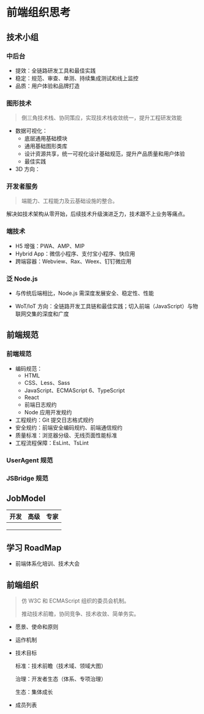 # 前端组织思考

## 技术小组

### 中后台

- 提效：全链路研发工具和最佳实践
- 稳定：规范、审查、单测、持续集成测试和线上监控
- 品质：用户体验和品牌打造

### 图形技术

> 倒三角技术栈、协同策应，实现技术栈收敛统一，提升工程研发效能

- 数据可视化：
  - 底层通用基础模块
  - 通用基础图形类库
  - 设计资源共享，统一可视化设计基础规范，提升产品质量和用户体验
  - 最佳实践
- 3D 方向：

### 开发者服务

> 端能力、工程能力及云基础设施的整合。

解决如技术架构从零开始，后续技术升级演进乏力，技术跟不上业务等痛点。

### 端技术

- H5 增强：PWA、AMP、MIP
- Hybrid App：微信小程序、支付宝小程序、快应用
- 跨端容器：Webview、Rax、Weex、钉钉微应用

### 泛 Node.js

- 与传统后端相比，Node.js 需深度发展安全、稳定性、性能

- WoT/IoT 方向：全链路开发工具链和最佳实践；切入前端（JavaScript）与物联网交集的深度和广度


## 前端规范

### 前端规范

- 编码规范：
  - HTML
  - CSS、Less、Sass
  - JavaScript、ECMAScript 6、TypeScript
  - React
  - 前端日志规约
  - Node 应用开发规约
- 工程规约：Git 提交日志格式规约
- 安全规约：前端安全编码规约、前端通信规约
- 质量标准：浏览器分级、无线页面性能标准
- 工程流程保障：EsLint、TsLint

### UserAgent 规范

### JSBridge 规范

## JobModel

| 开发 | 高级 | 专家 |
| ---- | ---- | ---- |
|      |      |      |
|      |      |      |
|      |      |      |

## 学习 RoadMap

- 前端体系化培训、技术大会

## 前端组织

> 仿 W3C 和 ECMAScript 组织的委员会机制。
>
> 推动技术前瞻，协同竞争、技术收敛、简单务实。

- 愿景、使命和原则

- 运作机制

- 技术目标

  标准：技术前瞻（技术域、领域大图）

  治理：开发者生态（体系、专项治理）

  生态：集体成长

- 成员列表